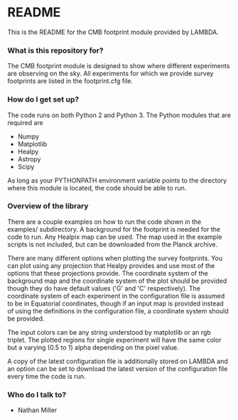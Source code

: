 # README #

This is the README for the CMB footprint module provided by LAMBDA.

### What is this repository for? ###

The CMB footprint module is designed to show where different experiments are
observing on the sky. All experiments for which we provide survey footprints
are listed in the footprint.cfg file.

### How do I get set up? ###

The code runs on both Python 2 and Python 3. The Python modules that are
required are

* Numpy
* Matplotlib
* Healpy
* Astropy
* Scipy

As long as your PYTHONPATH environment variable points to the directory 
where this module is located, the code should be able to run.

### Overview of the library ###

There are a couple examples on how to run the code shown in the examples/
subdirectory. A background for the footprint is needed for the code to run.
Any Healpix map can be used. The map used in the example scripts is not
included, but can be downloaded from the Planck archive.

There are many different options when plotting the survey footprints. You
can plot using any projection that Healpy provides and use most of the options
that these projections provide. The coordinate system of the background map
and the coordinate system of the plot should be provided though they do have
default values ('G' and 'C' respectively). The coordinate system of each
experiment in the configuration file is assumed to be in Equatorial
coordinates, though if an input map is provided instead of using the
definitions in the configuration file, a coordinate system should be provided.

The input colors can be any string understood by matplotlib or an rgb triplet.
The plotted regions for single experiment will have the same color but a
varying (0.5 to 1) alpha depending on the pixel value.

A copy of the latest configuration file is additionally stored on LAMBDA and
an option can be set to download the latest version of the configuration file
every time the code is run.

### Who do I talk to? ###

* Nathan Miller
